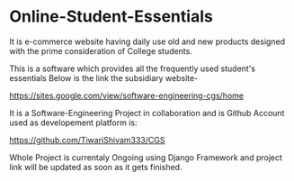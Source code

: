 # Online-Student-Essentials
It is e-commerce website having daily use old and new products designed with the prime consideration of College students.

This is a software which provides all the frequently used student's essentials Below is the link the subsidiary website-

https://sites.google.com/view/software-engineering-cgs/home

It is a Software-Engineering Project in collaboration and is Github Account used as developement platform is:

https://github.com/TiwariShivam333/CGS

Whole Project is currentaly Ongoing using Django Framework and project link will be updated as soon as it gets finished. 
